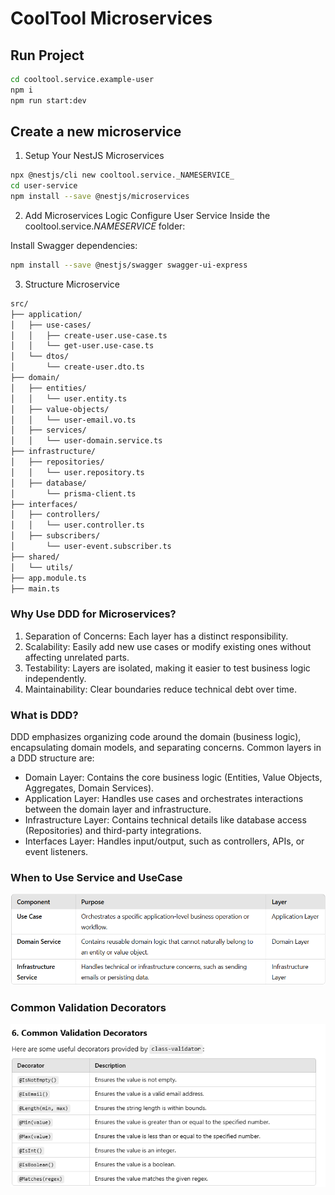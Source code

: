 # CoolTool Microservices

## Run Project

```sh
cd cooltool.service.example-user
npm i
npm run start:dev
```

## Create a new microservice

1. Setup Your NestJS Microservices

```sh
npx @nestjs/cli new cooltool.service._NAMESERVICE_
cd user-service
npm install --save @nestjs/microservices
```

2. Add Microservices Logic
Configure User Service
Inside the cooltool.service._NAMESERVICE_ folder:

Install Swagger dependencies:
```sh
npm install --save @nestjs/swagger swagger-ui-express
```

3. Structure Microservice

```sh
src/
├── application/
│   ├── use-cases/
│   │   ├── create-user.use-case.ts
│   │   └── get-user.use-case.ts
│   └── dtos/
│       └── create-user.dto.ts
├── domain/
│   ├── entities/
│   │   └── user.entity.ts
│   ├── value-objects/
│   │   └── user-email.vo.ts
│   ├── services/
│   │   └── user-domain.service.ts
├── infrastructure/
│   ├── repositories/
│   │   └── user.repository.ts
│   ├── database/
│       └── prisma-client.ts
├── interfaces/
│   ├── controllers/
│   │   └── user.controller.ts
│   ├── subscribers/
│       └── user-event.subscriber.ts
├── shared/
│   └── utils/
├── app.module.ts
├── main.ts
```


### Why Use DDD for Microservices?
1. Separation of Concerns: Each layer has a distinct responsibility.
2. Scalability: Easily add new use cases or modify existing ones without affecting unrelated parts.
4. Testability: Layers are isolated, making it easier to test business logic independently.
5. Maintainability: Clear boundaries reduce technical debt over time.

### What is DDD?
DDD emphasizes organizing code around the domain (business logic), encapsulating domain models, and separating concerns. Common layers in a DDD structure are:

* Domain Layer: Contains the core business logic (Entities, Value Objects, Aggregates, Domain Services).
* Application Layer: Handles use cases and orchestrates interactions between the domain layer and infrastructure.
* Infrastructure Layer: Contains technical details like database access (Repositories) and third-party integrations.
* Interfaces Layer: Handles input/output, such as controllers, APIs, or event listeners.


### When to Use Service and UseCase
![alt text](UseCaseVsService.png)

### Common Validation Decorators
![alt text](CommonValidationDecorators.png)